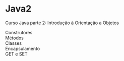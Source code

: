 # Java2
Curso Java parte 2: Introdução à Orientação a Objetos

Construtores<br>
Métodos<br>
Classes<br>
Encapsulamento<br>
GET e SET<br>

